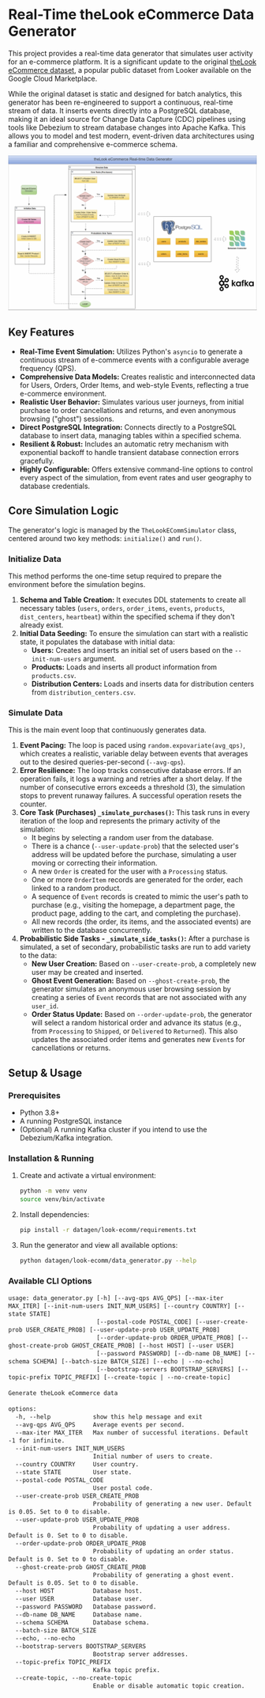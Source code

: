 # Real-Time theLook eCommerce Data Generator

This project provides a real-time data generator that simulates user activity for an e-commerce platform. It is a significant update to the original [theLook eCommerce dataset](https://console.cloud.google.com/marketplace/product/bigquery-public-data/thelook-ecommerce), a popular public dataset from Looker available on the Google Cloud Marketplace.

While the original dataset is static and designed for batch analytics, this generator has been re-engineered to support a continuous, real-time stream of data. It inserts events directly into a PostgreSQL database, making it an ideal source for Change Data Capture (CDC) pipelines using tools like Debezium to stream database changes into Apache Kafka. This allows you to model and test modern, event-driven data architectures using a familiar and comprehensive e-commerce schema.

![](./images/thelook-datagen.gif)

## Key Features

- **Real-Time Event Simulation:** Utilizes Python's `asyncio` to generate a continuous stream of e-commerce events with a configurable average frequency (QPS).
- **Comprehensive Data Models:** Creates realistic and interconnected data for Users, Orders, Order Items, and web-style Events, reflecting a true e-commerce environment.
- **Realistic User Behavior:** Simulates various user journeys, from initial purchase to order cancellations and returns, and even anonymous browsing ("ghost") sessions.
- **Direct PostgreSQL Integration:** Connects directly to a PostgreSQL database to insert data, managing tables within a specified schema.
- **Resilient & Robust:** Includes an automatic retry mechanism with exponential backoff to handle transient database connection errors gracefully.
- **Highly Configurable:** Offers extensive command-line options to control every aspect of the simulation, from event rates and user geography to database credentials.

## Core Simulation Logic

The generator's logic is managed by the `TheLookECommSimulator` class, centered around two key methods: `initialize()` and `run()`.

### Initialize Data

This method performs the one-time setup required to prepare the environment before the simulation begins.

1.  **Schema and Table Creation:** It executes DDL statements to create all necessary tables (`users`, `orders`, `order_items`, `events`, `products`, `dist_centers`, `heartbeat`) within the specified schema if they don't already exist.
2.  **Initial Data Seeding:** To ensure the simulation can start with a realistic state, it populates the database with initial data:
    - **Users:** Creates and inserts an initial set of users based on the `--init-num-users` argument.
    - **Products:** Loads and inserts all product information from `products.csv`.
    - **Distribution Centers:** Loads and inserts data for distribution centers from `distribution_centers.csv`.

### Simulate Data

This is the main event loop that continuously generates data.

1.  **Event Pacing:** The loop is paced using `random.expovariate(avg_qps)`, which creates a realistic, variable delay between events that averages out to the desired queries-per-second (`--avg-qps`).
2.  **Error Resilience:** The loop tracks consecutive database errors. If an operation fails, it logs a warning and retries after a short delay. If the number of consecutive errors exceeds a threshold (3), the simulation stops to prevent runaway failures. A successful operation resets the counter.
3.  **Core Task (Purchases) `_simulate_purchases()`:** This task runs in every iteration of the loop and represents the primary activity of the simulation:
    - It begins by selecting a random user from the database.
    - There is a chance (`--user-update-prob`) that the selected user's address will be updated before the purchase, simulating a user moving or correcting their information.
    - A new `Order` is created for the user with a `Processing` status.
    - One or more `OrderItem` records are generated for the order, each linked to a random product.
    - A sequence of `Event` records is created to mimic the user's path to purchase (e.g., visiting the homepage, a department page, the product page, adding to the cart, and completing the purchase).
    - All new records (the order, its items, and the associated events) are written to the database concurrently.
4.  **Probabilistic Side Tasks - `_simulate_side_tasks()`:** After a purchase is simulated, a set of secondary, probabilistic tasks are run to add variety to the data:
    - **New User Creation:** Based on `--user-create-prob`, a completely new user may be created and inserted.
    - **Ghost Event Generation:** Based on `--ghost-create-prob`, the generator simulates an anonymous user browsing session by creating a series of `Event` records that are not associated with any `user_id`.
    - **Order Status Update:** Based on `--order-update-prob`, the generator will select a random historical order and advance its status (e.g., from `Processing` to `Shipped`, or `Delivered` to `Returned`). This also updates the associated order items and generates new `Event`s for cancellations or returns.

## Setup & Usage

### Prerequisites

- Python 3.8+
- A running PostgreSQL instance
- (Optional) A running Kafka cluster if you intend to use the Debezium/Kafka integration.

### Installation & Running

1.  Create and activate a virtual environment:

    ```bash
    python -m venv venv
    source venv/bin/activate
    ```

2.  Install dependencies:

    ```bash
    pip install -r datagen/look-ecomm/requirements.txt
    ```

3.  Run the generator and view all available options:

    ```bash
    python datagen/look-ecomm/data_generator.py --help
    ```

### Available CLI Options

```text
usage: data_generator.py [-h] [--avg-qps AVG_QPS] [--max-iter MAX_ITER] [--init-num-users INIT_NUM_USERS] [--country COUNTRY] [--state STATE]
                         [--postal-code POSTAL_CODE] [--user-create-prob USER_CREATE_PROB] [--user-update-prob USER_UPDATE_PROB]
                         [--order-update-prob ORDER_UPDATE_PROB] [--ghost-create-prob GHOST_CREATE_PROB] [--host HOST] [--user USER]
                         [--password PASSWORD] [--db-name DB_NAME] [--schema SCHEMA] [--batch-size BATCH_SIZE] [--echo | --no-echo]
                         [--bootstrap-servers BOOTSTRAP_SERVERS] [--topic-prefix TOPIC_PREFIX] [--create-topic | --no-create-topic]

Generate theLook eCommerce data

options:
  -h, --help            show this help message and exit
  --avg-qps AVG_QPS     Average events per second.
  --max-iter MAX_ITER   Max number of successful iterations. Default -1 for infinite.
  --init-num-users INIT_NUM_USERS
                        Initial number of users to create.
  --country COUNTRY     User country.
  --state STATE         User state.
  --postal-code POSTAL_CODE
                        User postal code.
  --user-create-prob USER_CREATE_PROB
                        Probability of generating a new user. Default is 0.05. Set to 0 to disable.
  --user-update-prob USER_UPDATE_PROB
                        Probability of updating a user address. Default is 0. Set to 0 to disable.
  --order-update-prob ORDER_UPDATE_PROB
                        Probability of updating an order status. Default is 0. Set to 0 to disable.
  --ghost-create-prob GHOST_CREATE_PROB
                        Probability of generating a ghost event. Default is 0.05. Set to 0 to disable.
  --host HOST           Database host.
  --user USER           Database user.
  --password PASSWORD   Database password.
  --db-name DB_NAME     Database name.
  --schema SCHEMA       Database schema.
  --batch-size BATCH_SIZE
  --echo, --no-echo
  --bootstrap-servers BOOTSTRAP_SERVERS
                        Bootstrap server addresses.
  --topic-prefix TOPIC_PREFIX
                        Kafka topic prefix.
  --create-topic, --no-create-topic
                        Enable or disable automatic topic creation.
```
